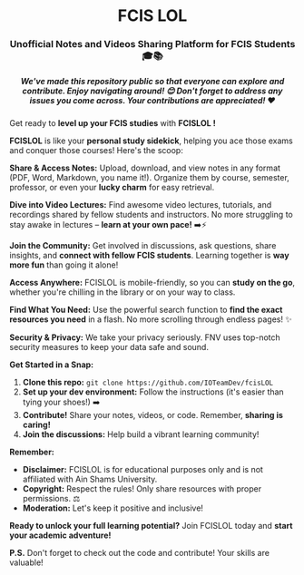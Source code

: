 <h1 align='center'>FCIS LOL</h1>


<h3 align='center'>Unofficial Notes and Videos Sharing Platform for FCIS Students 🎓📚</h3>

<h5 align="center">We've made this repository public so that everyone can explore and contribute. Enjoy navigating around! 😊 Don't forget to address any issues you come across. Your contributions are appreciated! ♥️</h5>


 Get ready to **level up your FCIS studies** with **FCISLOL !** 

**FCISLOL** is like your **personal study sidekick**, helping you ace those exams and conquer those courses!  Here's the scoop:

**Share & Access Notes:** Upload, download, and view notes in any format (PDF, Word, Markdown, you name it!). Organize them by course, semester, professor, or even your **lucky charm**  for easy retrieval.

**Dive into Video Lectures:** Find awesome video lectures, tutorials, and recordings shared by fellow students and instructors. No more struggling to stay awake in lectures – **learn at your own pace!** ➡️⚡️

**Join the Community:** Get involved in discussions, ask questions, share insights, and **connect with fellow FCIS students**. Learning together is **way more fun** than going it alone! 

**Access Anywhere:** FCISLOL is mobile-friendly, so you can **study on the go**, whether you're chilling in the library or on your way to class. 

**Find What You Need:** Use the powerful search function to **find the exact resources you need** in a flash. No more scrolling through endless pages! ✨

**Security & Privacy:** We take your privacy seriously. FNV uses top-notch security measures to keep your data safe and sound. 

**Get Started in a Snap:**

1. **Clone this repo:** `git clone https://github.com/IOTeamDev/fcisLOL`
2. **Set up your dev environment:** Follow the instructions (it's easier than tying your shoes!) ➡️
3. **Contribute!** Share your notes, videos, or code. Remember, **sharing is caring!** 
4. **Join the discussions:** Help build a vibrant learning community! 

**Remember:**

- **Disclaimer:** FCISLOL is for educational purposes only and is not affiliated with Ain Shams University. 
- **Copyright:** Respect the rules! Only share resources with proper permissions. ⚖️
- **Moderation:** Let's keep it positive and inclusive! 

**Ready to unlock your full learning potential?** Join FCISLOL today and **start your academic adventure!** 

**P.S.** Don't forget to check out the code and contribute! Your skills are valuable! 
